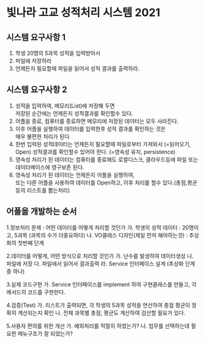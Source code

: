 # 빛나라 고교 성적처리 시스템 2021

## 시스템 요구사항 1
1. 학생 20명의 5과목 성적을 입력받아서
2. 파일에 저장하라
3. 언제든지 필요할때 파일을 읽어서 성적 결과를 출력하라.

## 시스템 요구사항 2
1. 성적을 입력하여, 메모리(List)에 저장해 두면  
저장된 순간에는 언제든지 성적결과를 확인할수 있다.
2. 어플을 종료, 컴퓨터를 종료하면 메모리에 저장된 데이터는 모두 사라진다.
3. 이후 어플을 실행하여 데이터를 입력한후 성적 결과를 확인하는 것은  
매우 불편한 처리가 된다.
4. 한번 입력된 성적데이터는 언제든지 필요할때 파일로부터 가져와서
(=읽어오기, Open) 성적결과를 확인할수 있어야 한다. (=영속성 유지, persistence)
5. 영속성 처리가 된 데이터는 컴퓨터를 종료해도 로컬디스크, 클라우드등에
파일 또는 데이터베이스에 영구보존 된다.
6. 영속성 처리가 된 데이터는 언제든지 어플을 실행하여,  
또는 다른 어플을 사용하여 데이터를 Open하고, 이후 처리를 할수 있다.(총점,평균등의 리스트를 뽑는처리)

## 어플을 개발하는 순서 
1.정보처리 문제 : 어떤 데이터를 어떻게 처리할 것인가
	가. 학생의 성적 데이터 : 20명이고, 5과목 (과목의 수가 더중요하다)
	나. VO클래스 디자인(제일 먼저 해야하는것) : 추상화의 첫번째 단계

2.데이터를 어떻게, 어떤 방식으로 처리할 것인가
	가. 난수를 발생하여 데이터생성
	나. 파일에 저장
	다. 파일에서 읽어서 결과출력 
	라. Service 인터페이스 설계 (추상화 단계중 하나) 
	
3.실제 코드구현
	가. Service 인터페이스를 implement 하여 구현클래스를 만들고,
		각 메서드의 코드를 구현한다.
		
4.검증(Test)
	가. 리스트가 출력되면, 각 학생의 5과목 성적을 연산하여 
		총점 평균이 정확히 계산되는지 확인 
	나. 전체 과목별 총점, 평균도 계산하여 검산할 필요가 있다.
	
5.사용자 편의를 위한 개선
	가. 예외처리를 적절히 하였는가?
	나. 업무를 선택하는데 필요한 메뉴구조가 잘 되었는가? 
